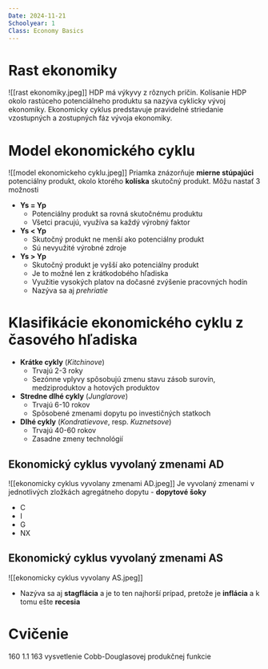 ```yaml
---
Date: 2024-11-21
Schoolyear: 1
Class: Economy Basics
---
```

# Rast ekonomiky
![[rast ekonomiky.jpeg]]
HDP má výkyvy z rôznych príčin. Kolísanie HDP okolo rastúceho potenciálneho produktu sa nazýva cyklicky vývoj ekonomiky. Ekonomicky cyklus predstavuje pravidelné striedanie vzostupných a zostupných fáz vývoja ekonomiky.
# Model ekonomického cyklu
![[model ekonomickeho cyklu.jpeg]]
Priamka znázorňuje **mierne stúpajúci** potenciálny produkt, okolo ktorého **kolíska** skutočný produkt.
Môžu nastať 3 možnosti
- **Ys = Yp**
	- Potenciálny produkt sa rovná skutočnému produktu
	- Všetci pracujú, využíva sa každý výrobný faktor
- **Ys < Yp**
	- Skutočný produkt ne menší ako potenciálny produkt
	- Sú nevyužité výrobné zdroje
- **Ys > Yp**
	- Skutočný produkt je vyšší ako potenciálny produkt
	- Je to možné len z krátkodobého hľadiska
	- Využitie vysokých platov na dočasné zvýšenie pracovných hodín
	- Nazýva sa aj *prehriatie*
# Klasifikácie ekonomického cyklu z časového hľadiska
- **Krátke cykly** (*Kitchinove*)
	- Trvajú 2-3 roky
	- Sezónne vplyvy spôsobujú zmenu stavu zásob surovín, medziproduktov a hotových produktov
- **Stredne dlhé cykly** (*Junglarove*)
	- Trvajú 6-10 rokov
	- Spôsobené zmenami dopytu po investičných statkoch
- **Dlhé cykly** (*Kondratievove*, resp. *Kuznetsove*)
	- Trvajú 40-60 rokov
	- Zasadne zmeny technológií
## Ekonomický cyklus vyvolaný zmenami AD
![[ekonomicky cyklus vyvolany zmenami AD.jpeg]]
Je vyvolaný zmenami v jednotlivých zložkách agregátneho dopytu - **dopytové šoky**
- C
- I
- G
- NX
## Ekonomický cyklus vyvolaný zmenami AS
![[ekonomicky cyklus vyvolany AS.jpeg]]
- Nazýva sa aj **stagflácia** a je to ten najhorší prípad, pretože je **inflácia** a k tomu ešte **recesia**
# Cvičenie
160 1.1
163 vysvetlenie Cobb-Douglasovej produkčnej funkcie